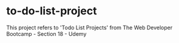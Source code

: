 # to-do-list-project
This project refers to 'Todo List Projects' from The Web Developer Bootcamp - Section 18 - Udemy
